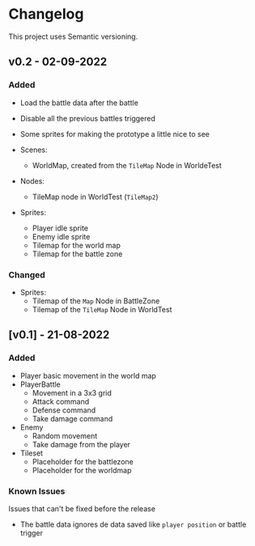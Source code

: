 # Changelog

This project uses Semantic versioning.

## v0.2 - 02-09-2022 

### Added

- Load the battle data after the battle
- Disable all the previous battles triggered
- Some sprites for making the prototype a little nice to see
- Scenes:
  - WorldMap, created from the `TileMap` Node in WorldeTest

- Nodes:
  - TileMap node in WorldTest (`TileMap2`)

- Sprites:
  - Player idle sprite
  - Enemy idle sprite
  - Tilemap for the world map
  - Tilemap for the battle zone

### Changed
- Sprites:
  - Tilemap of the `Map` Node in BattleZone
  - Tilemap of the `TileMap` Node in WorldTest

## [v0.1] - 21-08-2022

### Added

- Player basic movement in the world map
- PlayerBattle
  - Movement in a 3x3 grid
  - Attack command
  - Defense command
  - Take damage command
- Enemy
  - Random movement
  - Take damage from the player
- Tileset
  - Placeholder for the battlezone
  - Placeholder for the worldmap

### Known Issues

Issues that can't be fixed before the release

- The battle data ignores de data saved like `player position` or battle trigger
